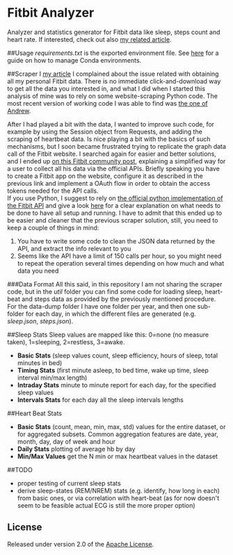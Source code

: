 # Fitbit Analyzer
Analyzer and statistics generator for Fitbit data like sleep, steps count and heart rate. If interested, check out also [my related article](https://medium.com/@5agado/a-quest-for-better-sleep-with-fitbit-data-analysis-5f10b3f548a#.inflxkcln).

##Usage
*requirements.txt* is the exported environment file. See [here](http://conda.pydata.org/docs/using/envs.html#share-an-environment) for a guide on how to manage Conda environments.

##Scraper
I [my article](https://medium.com/@5agado/a-quest-for-better-sleep-with-fitbit-data-analysis-5f10b3f548a#.xhzjsb6wz) I complained about the issue related with obtaining all my personal Fitbit data. There is no immediate click-and-download way to get all the data you interested in, and what I did when I started this analysis of mine was to rely on some website-scraping Python code. The most recent version of working code I was able to find was [the one of Andrew](https://github.com/andrewjw/python-fitbit). 

After I had played a bit with the data, I wanted to improve such code, for example by using the Session object from Requests, and adding the scraping of heartbeat data. Is nice playing a bit with the basics of such mechanisms, but I soon became frustrated trying to replicate the graph data call of the Fitbit website. I searched again for easier and better solutions, and I ended up [on this Fitbit community post](https://community.fitbit.com/t5/Web-API/Intraday-data-now-immediately-available-to-personal-apps/td-p/1014524), explaining a simplified way for a user to collect all his data via the official APIs. Briefly speaking you have to create a Fitbit app on the website, configure it as described in the previous link and implement a OAuth flow in order to obtain the access tokens needed for the API calls.  
If you use Python, I suggest to rely on [the official python implementation of the Fitbit API](http://python-fitbit.readthedocs.io/en/latest/index.html#fitbit.Fitbit.intraday_time_series) and give a look [here](http://blog.mr-but-dr.xyz/en/programming/fitbit-python-heartrate-howto/) for a clear explanation on what needs to be done to have all setup and running.
I have to admit that this ended up to be easier and cleaner that the previous scraper solution, still, you need to keep a couple of things in mind:

1. You have to write some code to clean the JSON data returned by the API, and extract the info relevant to you
2. Seems like the API have a limit of 150 calls per hour, so you might need to repeat the operation several times depending on how much and what data you need

###Data Format
All this said, in this repository I am not sharing the scraper code, but in the *util* folder you can find some code for loading sleep, heart-beat and steps data as provided by the previously mentioned procedure. 
For the data-dump folder I have one folder per year, and then one sub-folder for each day, in which the different files are generated (e.g. *sleep.json*, *steps.json*).

##Sleep Stats
Sleep values are mapped like this: 0=none (no measure taken), 1=sleeping, 2=restless, 3=awake.

* **Basic Stats** (sleep values count, sleep efficiency, hours of sleep, total minutes in bed)
* **Timing Stats** (first minute asleep, to bed time, wake up time, sleep interval min/max length)
* **Intraday Stats** minute to minute report for each day, for the specified sleep values
* **Intervals Stats** for each day all the sleep intervals lengths


##Heart Beat Stats
* **Basic Stats** (count, mean, min, max, std) values for the entire dataset, or for aggregated subsets. Common aggregation features are date, year, month, day, day of week and hour  
* **Daily Stats** plotting of average hb by day
* **Min/Max Values** get the N min or max heartbeat values in the dataset

##TODO
* proper testing of current sleep stats
* derive sleep-states (REM/NREM) stats (e.g. identify, how long in each) from basic ones, or via correlation with heart-beat (as for now doesn't seem to be feasible actual ECG is still the more proper option)

## License

Released under version 2.0 of the [Apache License].

[Apache license]: http://www.apache.org/licenses/LICENSE-2.0
[my related article]: https://medium.com/@5agado/conversation-analyzer-baa80c566d7b#.w20u1gltf